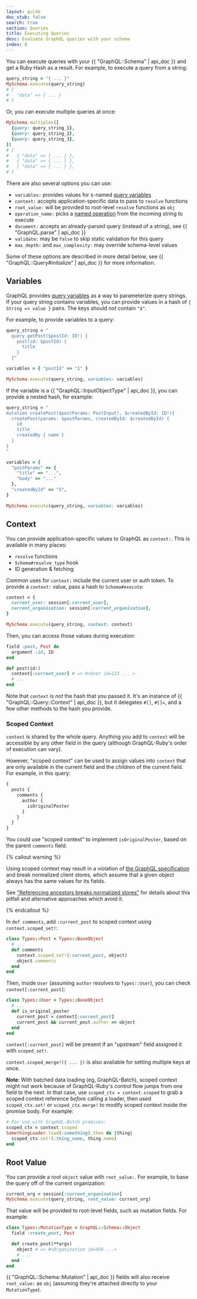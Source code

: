 ```yaml
---
layout: guide
doc_stub: false
search: true
section: Queries
title: Executing Queries
desc: Evaluate GraphQL queries with your schema
index: 0
---
```



You can execute queries with your {{ "GraphQL::Schema" | api_doc }} and get a Ruby Hash as a result. For example, to execute a query from a string:

```ruby
query_string = "{ ... }"
MySchema.execute(query_string)
# {
#   "data" => { ... }
# }
```

Or, you can execute multiple queries at once:

```ruby
MySchema.multiplex([
  {query: query_string_1},
  {query: query_string_2},
  {query: query_string_3},
])
# [
#   { "data" => { ... } },
#   { "data" => { ... } },
#   { "data" => { ... } },
# ]
```

There are also several options you can use:

- `variables:` provides values for `$`-named [query variables](https://graphql.org/learn/queries/#variables)
- `context:` accepts application-specific data to pass to `resolve` functions
- `root_value:` will be provided to root-level `resolve` functions as `obj`
- `operation_name:` picks a [named operation](https://graphql.org/learn/queries/#operation-name) from the incoming string to execute
- `document:` accepts an already-parsed query (instead of a string), see {{ "GraphQL.parse" | api_doc }}
- `validate:` may be `false` to skip static validation for this query
- `max_depth:` and `max_complexity:` may override schema-level values

Some of these options are described in more detail below, see {{ "GraphQL::Query#initialize" | api_doc }} for more information.

## Variables

GraphQL provides [query variables](https://graphql.org/learn/queries/#variables) as a way to parameterize query strings. If your query string contains variables, you can provide values in a hash of `{ String => value }` pairs. The keys should _not_ contain `"$"`.

For example, to provide variables to a query:

```ruby
query_string = "
  query getPost($postId: ID!) {
    post(id: $postId) {
      title
    }
  }"

variables = { "postId" => "1" }

MySchema.execute(query_string, variables: variables)
```

If the variable is a {{ "GraphQL::InputObjectType" | api_doc }}, you can provide a nested hash, for example:

```ruby
query_string = "
mutation createPost($postParams: PostInput!, $createdById: ID!){
  createPost(params: $postParams, createdById: $createdById) {
    id
    title
    createdBy { name }
  }
}
"

variables = {
  "postParams" => {
    "title" => "...",
    "body" => "..."
  },
  "createdById" => "5",
}

MySchema.execute(query_string, variables: variables)
```

## Context

You can provide application-specific values to GraphQL as `context:`. This is available in many places:

- `resolve` functions
- `Schema#resolve_type` hook
- ID generation & fetching

Common uses for `context:` include the current user or auth token. To provide a `context:` value, pass a hash to `Schema#execute`:

```ruby
context = {
  current_user: session[:current_user],
  current_organization: session[:current_organization],
}

MySchema.execute(query_string, context: context)
```

Then, you can access those values during execution:

```ruby
field :post, Post do
  argument :id, ID
end

def post(id:)
  context[:current_user] # => #<User id=123 ... >
  # ...
end
```

Note that `context` is _not_ the hash that you passed it. It's an instance of {{ "GraphQL::Query::Context" | api_doc }}, but it delegates `#[]`, `#[]=`, and a few other methods to the hash you provide.

### Scoped Context

`context` is shared by the whole query. Anything you add to `context` will be accessible by any other field in the query (although GraphQL-Ruby's order of execution can vary).

However, "scoped context" can be used to assign values into `context` that are only available in the current field and the _children_ of the current field. For example, in this query:

```graphql
{
  posts {
    comments {
      author {
        isOriginalPoster
      }
    }
  }
}
```

You could use "scoped context" to implement `isOriginalPoster`, based on the parent `comments` field.

{% callout warning %}

Using scoped context may result in a violation of [the GraphQL specification](https://spec.graphql.org/draft/#sel-EABDLDFAACHAo3V) and
break normalized client stores, which assume that a given object always
has the same values for its fields.

See ["Referencing ancestors breaks normalized stores"](https://benjie.dev/graphql/ancestors#breaks-normalized-stores)
for details about this pitfall and alternative approaches which avoid it.

{% endcallout %}

In `def comments`, add `:current_post` to scoped context using `context.scoped_set!`:

```ruby
class Types::Post < Types::BaseObject
  # ...
  def comments
    context.scoped_set!(:current_post, object)
    object.comments
  end
end
```

Then, inside `User` (assuming `author` resolves to `Types::User`), you can check `context[:current_post]`:

```ruby
class Types::User < Types::BaseObject
  # ...
  def is_original_poster
    current_post = context[:current_post]
    current_post && current_post.author == object
  end
end
```

`context[:current_post]` will be present if an "upstream" field assigned it with `scoped_set!`.

`context.scoped_merge!({ ... })` is also available for setting multiple keys at once.

**Note**: With batched data loading (eg, GraphQL-Batch), scoped context might not work because of GraphQL-Ruby's control flow jumps from one field to the next. In that case, use `scoped_ctx = context.scoped` to grab a scoped context reference _before_ calling a loader, then used `scoped_ctx.set!` or `scoped_ctx.merge!` to modify scoped context inside the promise body. For example:

```ruby
# For use with GraphQL-Batch promises:
scoped_ctx = context.scoped
SomethingLoader.load(:something).then do |thing|
  scoped_ctx.set!(:thing_name, thing.name)
end
```

## Root Value

You can provide a root `object` value with `root_value:`. For example, to base the query off of the current organization:

```ruby
current_org = session[:current_organization]
MySchema.execute(query_string, root_value: current_org)
```

That value will be provided to root-level fields, such as mutation fields. For example:

```ruby
class Types::MutationType < GraphQL::Schema::Object
  field :create_post, Post

  def create_post(**args)
    object # => #<Organization id=456 ...>
    # ...
  end
end
```

{{ "GraphQL::Schema::Mutation" | api_doc }} fields will also receive `root_value:` as `obj` (assuming they're attached directly to your `MutationType`).
